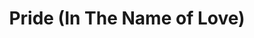 ---
index: 13
layout: default
title: Pride (In The Name of Love)
event: Assassination of MLK
artist: U2
genre: Rock
writer: Bono
producer: Brian Eno, Daniel Lanois 
album: The Unforgettable Fire
label: Island Records
country: UK
language: English
duration: '4:40'
released: 1984
soundcloud: https://w.soundcloud.com/player/?url=https%3A//api.soundcloud.com/tracks/256319748&color=%23fffad2&auto_play=false&hide_related=false&show_comments=true&show_user=true&show_reposts=false&show_teaser=true&visual=true
soundcloud-source: https://soundcloud.com/u2/pride-in-the-name-of-love-1
soundcloud-artist: https://soundcloud.com/u2
description1: Pride (In the Name of Love) by U2 was inspired by King and makes reference to his death.
description: The song recieved mixed critical reviews at the time however it became U2's first top 40 single on Billboards 'Hot 100' Chart in the USA.
award1: "#388 on Rolling Stone list of the 'The 500 Greatest Songs of All Time'"
award2: "#3 on the UK Singles Chart"
award3: "The song was U2's first top 40 hit in the United States where it peaked at #33"
more-versions: https://secondhandsongs.com/performance/32202
versions: |
    Barbara Dickson (1987)<br>
    John Legend (2008)
source1: Arevalo, A., 2021, What Does U2's Pride (In The Name Of Love) Really Mean?, <em> The List </em>
source1-url: https://www.thelist.com/384171/what-does-u2s-pride-in-the-name-of-love-really-mean/
---